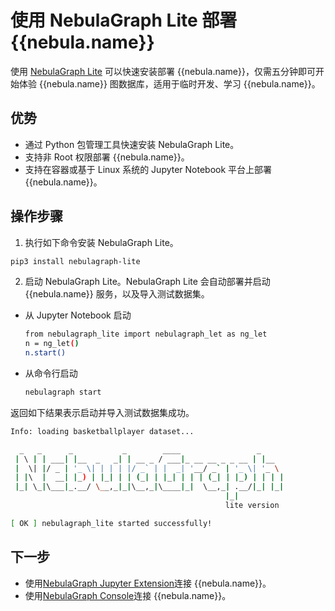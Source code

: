 # 使用 NebulaGraph Lite 部署 {{nebula.name}}

使用 [NebulaGraph Lite](https://github.com/nebula-contrib/nebulagraph-lite) 可以快速安装部署 {{nebula.name}}，仅需五分钟即可开始体验 {{nebula.name}} 图数据库，适用于临时开发、学习 {{nebula.name}}。

## 优势

- 通过 Python 包管理工具快速安装 NebulaGraph Lite。
- 支持非 Root 权限部署 {{nebula.name}}。
- 支持在容器或基于 Linux 系统的 Jupyter Notebook 平台上部署 {{nebula.name}}。

## 操作步骤

1. 执行如下命令安装 NebulaGraph Lite。

  ```bash
  pip3 install nebulagraph-lite
  ```

2. 启动 NebulaGraph Lite。NebulaGraph Lite 会自动部署并启动 {{nebula.name}} 服务，以及导入测试数据集。

  - 从 Jupyter Notebook 启动

    ```bash
    from nebulagraph_lite import nebulagraph_let as ng_let
    n = ng_let()
    n.start()
    ```

  - 从命令行启动

    ```bash
    nebulagraph start
    ```

返回如下结果表示启动并导入测试数据集成功。

```bash
Info: loading basketballplayer dataset...

  _   _      _           _        ____                 _
 | \ | | ___| |__  _   _| | __ _ / ___|_ __ __ _ _ __ | |__
 |  \| |/ _ | '_ \| | | | |/ _` | |  _| '__/ _` | '_ \| '_ \
 | |\  |  __| |_) | |_| | | (_| | |_| | | | (_| | |_) | | | |
 |_| \_|\___|_.__/ \__,_|_|\__,_|\____|_|  \__,_| .__/|_| |_|
                                                |_|
                                                lite version

[ OK ] nebulagraph_lite started successfully!
```

## 下一步

- 使用[NebulaGraph Jupyter Extension](https://jupyter-nebulagraph.readthedocs.io/en/latest/)连接 {{nebula.name}}。
- 使用[NebulaGraph Console](../connect-to-nebula-graph.md)连接 {{nebula.name}}。
